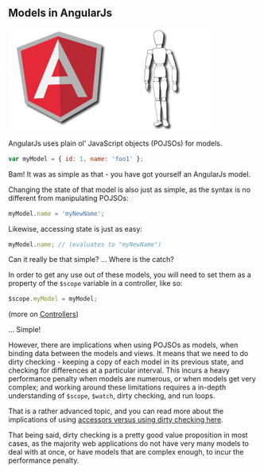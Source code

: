 ## Models in AngularJs

![Models in AngularJs](/images/angularjs-model.png)

AngularJs uses plain ol' JavaScript objects (POJSOs) for models.

```javascript
var myModel = { id: 1, name: 'foo1' };
```

Bam! It was as simple as that - you have got yourself an AngularJs model.

Changing the state of that model is also just as simple,
as the syntax is no different from manipulating POJSOs:

```javascript
myModel.name = 'myNewName';
```

Likewise, accessing state is just as easy:

```javascript
myModel.name; // (evaluates to "myNewName")
```

Can it really be that simple? &hellip; Where is the catch?

In order to get any use out of these models,
you will need to set them as a property of the `$scope` variable in a controller,
like so:

```javascript
$scope.myModel = myModel;
```

(more on [Controllers](mvc/controllers-angularjs.md))

&hellip; Simple!

However, there are implications when using POJSOs as models,
when binding data between the models and views.
It means that we need to do dirty checking -
keeping a copy of each model in its previous state,
and checking for differences at a particular interval.
This incurs a heavy performance penalty when models are numerous,
or when models get very complex;
and working around these limitations requires a in-depth understanding of
`$scope`, `$watch`, dirty checking, and run loops.

That is a rather advanced topic, and you can read more about the implications of using
[accessors versus using dirty checking here](http://blog.bguiz.com/post/57373805814/accessors-vs-dirty-checking-in-javascript-frameworks).

That being said, dirty checking is a pretty good value proposition in most cases,
as the majority web applications do not have very many models to deal with at once,
or have models that are complex enough,
to incur the performance penalty.
